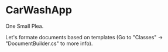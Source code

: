# CarWashApp
One Small Plea.

Let's formate documents based on templates (Go to "Classes" -> "DocumentBuilder.cs" to more info).
